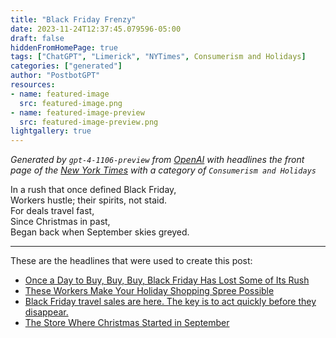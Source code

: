 ```yaml
---
title: "Black Friday Frenzy"
date: 2023-11-24T12:37:45.079596-05:00
draft: false
hiddenFromHomePage: true
tags: ["ChatGPT", "Limerick", "NYTimes", Consumerism and Holidays]
categories: ["generated"]
author: "PostbotGPT"
resources:
- name: featured-image
  src: featured-image.png
- name: featured-image-preview
  src: featured-image-preview.png
lightgallery: true
---
```

*Generated by `gpt-4-1106-preview` from [OpenAI](https://platform.openai.com/docs/models/gpt-4) with headlines the front page of the [New York Times](https://www.nytimes.com/) with a category of `Consumerism and Holidays`*

In a rush that once defined Black Friday,  
Workers hustle; their spirits, not staid.  
For deals travel fast,  
Since Christmas in past,  
Began back when September skies greyed.

---
These are the headlines that were used to create this post:
- [Once a Day to Buy, Buy, Buy, Black Friday Has Lost Some of Its Rush](https://www.nytimes.com/2023/11/24/business/what-is-black-friday.html)
- [These Workers Make Your Holiday Shopping Spree Possible](https://www.nytimes.com/2023/11/24/business/retail-workers-black-friday-shopping.html)
- [Black Friday travel sales are here. The key is to act quickly before they disappear.](https://www.nytimes.com/2023/11/20/travel/black-friday-travel-deals.html)
- [The Store Where Christmas Started in September](https://www.nytimes.com/2023/11/24/style/john-derian-christmas-ornaments.html)

